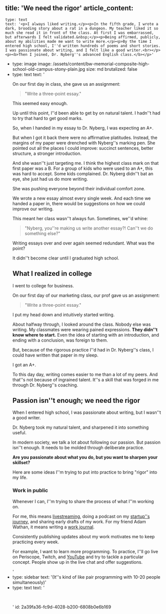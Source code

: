 title: 'We need the rigor'
article_content:
  -
    type: text
    text: '<p>I always liked writing.</p><p>In the fifth grade, I wrote a dark, brooding story about a rat in a dungeon. My teacher liked it so much she read it in front of the class. At first I was embarrassed, but afterwards I felt validated.&nbsp;</p><p>Being affirmed, publicly, about my abilities made me want to write more.</p><p>By the time I entered high school, I''d written hundreds of poems and short stories. I was passionate about writing, and I felt like a good writer.<br></p><p><b>Then I joined, Dr. Nyberg''s advanced English class.</b></p>'
  -
    type: image
    image: /assets/content/bw-memorial-composite-high-school-old-campus-stony-plain.jpg
    size: md
    brutalized: false
  -
    type: text
    text: '<p>On our first day in class, she gave us an assignment:</p><blockquote><p>"Write a three-point essay."</p></blockquote><p>This seemed easy enough.</p><p>Up until this point, I''d been able to get by on natural talent. I hadn''t had to try that hard to get good marks.</p><p>So, when I handed in my essay to Dr. Nyberg, I was expecting an A+.&nbsp;</p><p>But when I got it back there were no affirmative platitudes. Instead, the margins of my paper were drenched with Nyberg''s marking pen. She pointed out all the places I could improve: succinct sentences, better structure, a stronger introduction.</p><p>And she wasn''t just targeting me. I think the highest class mark on that first paper was a B. For a group of kids who were used to an A+, this was hard to accept. Some kids complained. Dr. Nyberg didn''t bat an eye, she just had us do more writing.</p><p>She was pushing everyone beyond their individual comfort zone.</p><p>We wrote a new essay almost every single week.&nbsp;And each time we handed a paper in, there would be suggestions on how we could improve our writing.</p><p>This meant her class wasn''t always fun. Sometimes, we''d whine:&nbsp;</p><blockquote><p>"Nyberg, you''re making us write another essay?! Can''t we do something else?" </p></blockquote><p>Writing essays over and over again seemed redundant. What was the point?</p><p>It didn''t become clear until I graduated high school.</p><h2>What I realized in college</h2><p>I went to college for business.</p><p>On our first day of our marketing class, our prof gave us an assignment:</p><blockquote><p>"Write a three-point essay."</p></blockquote><p>I put my head down and intuitively started writing.</p><p>About halfway through, I looked around the class. Nobody else was writing. My classmates were wearing pained expressions. <b>They didn''t know where to start.</b> Even the idea of starting with an introduction, and ending with a conclusion, was foreign to them.</p><p>But, because of the rigorous practice I''d had in Dr. Nyberg''s class, I could have written that paper in my sleep.</p><p>I got an A+.</p><p>To this day day, writing comes easier to me than a lot of my peers. And that''s not because of ingrained talent. It''s a skill that was forged in me through Dr. Nyberg''s coaching.</p><h2>Passion isn''t enough; we need the rigor</h2><p>When I entered high school, I was passionate about writing, but I wasn''t a good writer.</p><p>Dr. Nyberg took my natural talent, and sharpened it into something useful.</p><p>In modern society, we talk a lot about following our passion. But passion isn''t enough. It needs to be molded through deliberate practice.</p><p><b>Are you passionate about what you do, but you want to sharpen your skillset?</b></p><p>Here are some ideas I''m trying to put into practice to bring "rigor" into my life.</p><h3>Work in public&nbsp;</h3><p>Whenever I can, I''m trying to share the process of what I''m working on.&nbsp;</p><p>For me, this means <a href="https://justinjackson.ca/livestreaming">livestreaming</a>, doing a podcast on my <a href="https://saas.transistor.fm">startup''s journey</a>, and sharing early drafts of my work. For my friend Adam Wathan, it means writing a <a href="https://adamwathan.me/journal/">work journal</a>.&nbsp;</p><p>Consistently publishing updates about my work motivates me to keep practicing every week.</p><p>For example, I want to learn more programming. To practice, I''ll go live on Periscope, Twitch, and <a href="https://www.youtube.com/playlist?list=PLMON2GgvkBWJmjgMpEglXH4TRoJaDjH7_">YouTube</a> and try to tackle a particular concept. People show up in the live chat and offer suggestions.</p>'
  -
    type: sidebar
    text: '(It''s kind of like pair programming with 10-20 people simultaneously)'
  -
    type: text
    text: '<p><br></p>'
id: 2a39fa36-fc9d-4028-b200-6808b0e6b169
